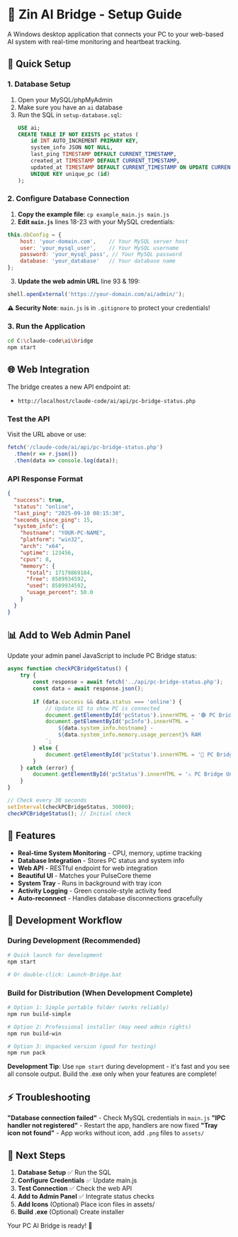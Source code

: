 # 🤖 Zin AI Bridge - Setup Guide

A Windows desktop application that connects your PC to your web-based AI system with real-time monitoring and heartbeat tracking.

## 🚀 Quick Setup

### 1. Database Setup
1. Open your MySQL/phpMyAdmin
2. Make sure you have an `ai` database
3. Run the SQL in `setup-database.sql`:
   ```sql
   USE ai;
   CREATE TABLE IF NOT EXISTS pc_status (
       id INT AUTO_INCREMENT PRIMARY KEY,
       system_info JSON NOT NULL,
       last_ping TIMESTAMP DEFAULT CURRENT_TIMESTAMP,
       created_at TIMESTAMP DEFAULT CURRENT_TIMESTAMP,
       updated_at TIMESTAMP DEFAULT CURRENT_TIMESTAMP ON UPDATE CURRENT_TIMESTAMP,
       UNIQUE KEY unique_pc (id)
   );
   ```

### 2. Configure Database Connection
1. **Copy the example file**: `cp example_main.js main.js`
2. **Edit `main.js`** lines 18-23 with your MySQL credentials:
```javascript
this.dbConfig = {
    host: 'your-domain.com',    // Your MySQL server host
    user: 'your_mysql_user',    // Your MySQL username
    password: 'your_mysql_pass', // Your MySQL password  
    database: 'your_database'   // Your database name
};
```
3. **Update the web admin URL** line 93 & 199:
```javascript
shell.openExternal('https://your-domain.com/ai/admin/');
```

**⚠️ Security Note**: `main.js` is in `.gitignore` to protect your credentials!

### 3. Run the Application
```bash
cd C:\claude-code\ai\bridge
npm start
```

## 🌐 Web Integration

The bridge creates a new API endpoint at:
- `http://localhost/claude-code/ai/api/pc-bridge-status.php`

### Test the API
Visit the URL above or use:
```javascript
fetch('/claude-code/ai/api/pc-bridge-status.php')
  .then(r => r.json())
  .then(data => console.log(data));
```

### API Response Format
```json
{
  "success": true,
  "status": "online",
  "last_ping": "2025-09-10 08:15:30",
  "seconds_since_ping": 15,
  "system_info": {
    "hostname": "YOUR-PC-NAME",
    "platform": "win32",
    "arch": "x64",
    "uptime": 123456,
    "cpus": 8,
    "memory": {
      "total": 17179869184,
      "free": 8589934592,
      "used": 8589934592,
      "usage_percent": 50.0
    }
  }
}
```

## 📊 Add to Web Admin Panel

Update your admin panel JavaScript to include PC Bridge status:
```javascript
async function checkPCBridgeStatus() {
    try {
        const response = await fetch('../api/pc-bridge-status.php');
        const data = await response.json();
        
        if (data.success && data.status === 'online') {
            // Update UI to show PC is connected
            document.getElementById('pcStatus').innerHTML = '🟢 PC Bridge Online';
            document.getElementById('pcInfo').innerHTML = `
                ${data.system_info.hostname} - 
                ${data.system_info.memory.usage_percent}% RAM
            `;
        } else {
            document.getElementById('pcStatus').innerHTML = '🔴 PC Bridge Offline';
        }
    } catch (error) {
        document.getElementById('pcStatus').innerHTML = '⚠️ PC Bridge Unknown';
    }
}

// Check every 30 seconds
setInterval(checkPCBridgeStatus, 30000);
checkPCBridgeStatus(); // Initial check
```

## 🔧 Features

- **Real-time System Monitoring** - CPU, memory, uptime tracking
- **Database Integration** - Stores PC status and system info
- **Web API** - RESTful endpoint for web integration  
- **Beautiful UI** - Matches your PulseCore theme
- **System Tray** - Runs in background with tray icon
- **Activity Logging** - Green console-style activity feed
- **Auto-reconnect** - Handles database disconnections gracefully

## 🚀 Development Workflow

### During Development (Recommended)
```bash
# Quick launch for development
npm start

# Or double-click: Launch-Bridge.bat
```

### Build for Distribution (When Development Complete)
```bash
# Option 1: Simple portable folder (works reliably)
npm run build-simple

# Option 2: Professional installer (may need admin rights)
npm run build-win

# Option 3: Unpacked version (good for testing)
npm run pack
```

**Development Tip**: Use `npm start` during development - it's fast and you see all console output. Build the .exe only when your features are complete!

## ⚡ Troubleshooting

**"Database connection failed"** - Check MySQL credentials in `main.js`
**"IPC handler not registered"** - Restart the app, handlers are now fixed
**"Tray icon not found"** - App works without icon, add `.png` files to `assets/`

## 🎯 Next Steps

1. **Database Setup** ✅ Run the SQL
2. **Configure Credentials** ✅ Update main.js
3. **Test Connection** ✅ Check the web API
4. **Add to Admin Panel** ✅ Integrate status checks
5. **Add Icons** (Optional) Place icon files in assets/
6. **Build .exe** (Optional) Create installer

Your PC AI Bridge is ready! 🚀
